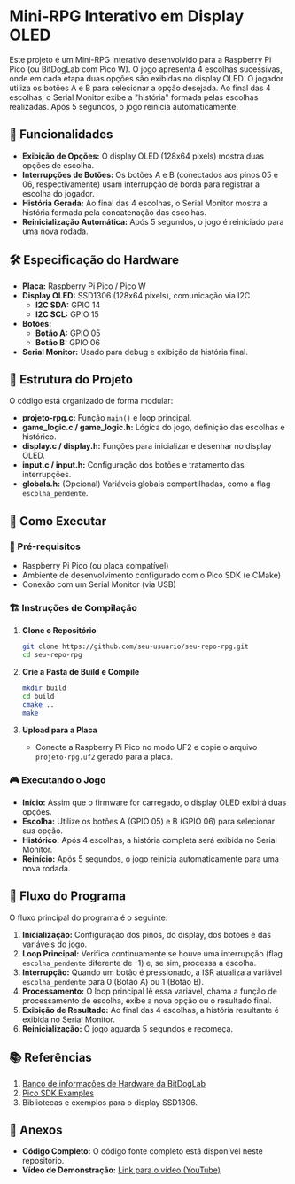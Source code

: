 # Mini-RPG Interativo em Display OLED

Este projeto é um Mini-RPG interativo desenvolvido para a Raspberry Pi Pico (ou BitDogLab com Pico W). O jogo apresenta 4 escolhas sucessivas, onde em cada etapa duas opções são exibidas no display OLED. O jogador utiliza os botões A e B para selecionar a opção desejada. Ao final das 4 escolhas, o Serial Monitor exibe a "história" formada pelas escolhas realizadas. Após 5 segundos, o jogo reinicia automaticamente.

## 📌 Funcionalidades

- **Exibição de Opções:** O display OLED (128x64 pixels) mostra duas opções de escolha.
- **Interrupções de Botões:** Os botões A e B (conectados aos pinos 05 e 06, respectivamente) usam interrupção de borda para registrar a escolha do jogador.
- **História Gerada:** Ao final das 4 escolhas, o Serial Monitor mostra a história formada pela concatenação das escolhas.
- **Reinicialização Automática:** Após 5 segundos, o jogo é reiniciado para uma nova rodada.

## 🛠 Especificação do Hardware

- **Placa:** Raspberry Pi Pico / Pico W
- **Display OLED:** SSD1306 (128x64 pixels), comunicação via I2C  
  - **I2C SDA:** GPIO 14  
  - **I2C SCL:** GPIO 15
- **Botões:**
  - **Botão A:** GPIO 05  
  - **Botão B:** GPIO 06
- **Serial Monitor:** Usado para debug e exibição da história final.

## 📂 Estrutura do Projeto

O código está organizado de forma modular:
- **projeto-rpg.c:** Função `main()` e loop principal.
- **game_logic.c / game_logic.h:** Lógica do jogo, definição das escolhas e histórico.
- **display.c / display.h:** Funções para inicializar e desenhar no display OLED.
- **input.c / input.h:** Configuração dos botões e tratamento das interrupções.
- **globals.h:** (Opcional) Variáveis globais compartilhadas, como a flag `escolha_pendente`.

## 🚀 Como Executar

### 📌 Pré-requisitos

- Raspberry Pi Pico (ou placa compatível)
- Ambiente de desenvolvimento configurado com o Pico SDK (e CMake)
- Conexão com um Serial Monitor (via USB)

### 🏗 Instruções de Compilação

1. **Clone o Repositório**
   ```bash
   git clone https://github.com/seu-usuario/seu-repo-rpg.git
   cd seu-repo-rpg
   ```

2. **Crie a Pasta de Build e Compile**
   ```bash
   mkdir build
   cd build
   cmake ..
   make
   ```

3. **Upload para a Placa**
   - Conecte a Raspberry Pi Pico no modo UF2 e copie o arquivo `projeto-rpg.uf2` gerado para a placa.

### 🎮 Executando o Jogo

- **Início:** Assim que o firmware for carregado, o display OLED exibirá duas opções.
- **Escolha:** Utilize os botões A (GPIO 05) e B (GPIO 06) para selecionar sua opção.
- **Histórico:** Após 4 escolhas, a história completa será exibida no Serial Monitor.
- **Reinício:** Após 5 segundos, o jogo reinicia automaticamente para uma nova rodada.

## 🔄 Fluxo do Programa

O fluxo principal do programa é o seguinte:

1. **Inicialização:** Configuração dos pinos, do display, dos botões e das variáveis do jogo.
2. **Loop Principal:** Verifica continuamente se houve uma interrupção (flag `escolha_pendente` diferente de -1) e, se sim, processa a escolha.
3. **Interrupção:** Quando um botão é pressionado, a ISR atualiza a variável `escolha_pendente` para 0 (Botão A) ou 1 (Botão B).
4. **Processamento:** O loop principal lê essa variável, chama a função de processamento de escolha, exibe a nova opção ou o resultado final.
5. **Exibição de Resultado:** Ao final das 4 escolhas, a história resultante é exibida no Serial Monitor.
6. **Reinicialização:** O jogo aguarda 5 segundos e recomeça.

## 📚 Referências

1. [Banco de informações de Hardware da BitDogLab](https://docs.google.com/document/d/13-68OqiU7ISE8U2KPRUXT2ISeBl3WPhXjGDFH52eWlU/edit?tab=t.0)
2. [Pico SDK Examples](https://github.com/BitDogLab/BitDogLab-C/tree/main/display_oled)
3. Bibliotecas e exemplos para o display SSD1306.

## 📎 Anexos

- **Código Completo:** O código fonte completo está disponível neste repositório.
- **Vídeo de Demonstração:** [Link para o vídeo (YouTube)](https://youtu.be/IO--FurQlPk)
